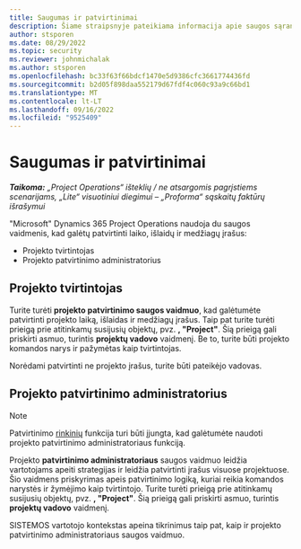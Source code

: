 ```yaml
---
title: Saugumas ir patvirtinimai
description: Šiame straipsnyje pateikiama informacija apie saugos sąranką, skirtą darbui su patvirtinimais programoje "Microsoft"Dynamics 365 Project Operations.
author: stsporen
ms.date: 08/29/2022
ms.topic: security
ms.reviewer: johnmichalak
ms.author: stsporen
ms.openlocfilehash: bc33f63f66bdcf1470e5d9386cfc3661774436fd
ms.sourcegitcommit: b2d05f898daa552179d67fdf4c060c93a9c66bd1
ms.translationtype: MT
ms.contentlocale: lt-LT
ms.lasthandoff: 09/16/2022
ms.locfileid: "9525409"
---
```

# <a name="security-and-approvals"></a>Saugumas ir patvirtinimai

_**Taikoma:** „Project Operations“ išteklių / ne atsargomis pagrįstiems scenarijams, „Lite“ visuotiniui diegimui – „Proforma“ sąskaitų faktūrų išrašymui_

"Microsoft" Dynamics 365 Project Operations naudoja du saugos vaidmenis, kad galėtų patvirtinti laiko, išlaidų ir medžiagų įrašus:

- Projekto tvirtintojas
- Projekto patvirtinimo administratorius

## <a name="project-approver"></a>Projekto tvirtintojas

Turite turėti **projekto patvirtinimo saugos vaidmuo**, kad galėtumėte patvirtinti projekto laiką, išlaidas ir medžiagų įrašus. Taip pat turite turėti prieigą prie atitinkamų susijusių objektų, pvz. **, "Project"**. Šią prieigą gali priskirti asmuo, turintis **projektų vadovo** vaidmenį. Be to, turite būti projekto komandos narys ir pažymėtas kaip tvirtintojas.

Norėdami patvirtinti ne projekto įrašus, turite būti pateikėjo vadovas.

## <a name="project-approver-admin"></a>Projekto patvirtinimo administratorius

> [!NOTE]
> Patvirtinimo [rinkinių](approval-sets.md) funkcija turi būti įjungta, kad galėtumėte naudoti projekto patvirtinimo administratoriaus funkciją.

Projekto **patvirtinimo administratoriaus** saugos vaidmuo leidžia vartotojams apeiti strategijas ir leidžia patvirtinti įrašus visuose projektuose. Šio vaidmens priskyrimas apeis patvirtinimo logiką, kuriai reikia komandos narystės ir žymėjimo kaip tvirtintojo. Turite turėti prieigą prie atitinkamų susijusių objektų, pvz. **, "Project"**. Šią prieigą gali priskirti asmuo, turintis **projektų vadovo** vaidmenį.

SISTEMOS vartotojo kontekstas apeina tikrinimus taip pat, kaip ir projekto patvirtinimo administratoriaus saugos vaidmuo.
